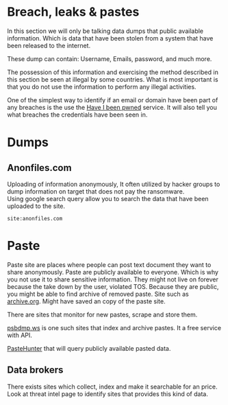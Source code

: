 # Breach, leaks & pastes

In this section we will only be talking data dumps that public available information.
Which is data that have been stolen from a system that have been released to the internet.

These dump can contain: Username, Emails, password, and much more.

The possession of this information and exercising the method described in this section be seen at illegal by some countries.
What is most important is that you do not use the information to perform any illegal activities.

One of the simplest way to identify if an email or domain have been part of any breaches is the use the [Have I been pwned](https://haveibeenpwned.com/) service. It will also tell you what breaches the credentials have been seen in.


# Dumps

## Anonfiles.com

Uploading of information anonymously, It often utilized by hacker groups to dump information on target that does not pay the ransomware.\
Using google search query allow you to search the data that have been uploaded to the site.

```
site:anonfiles.com 
```

# Paste 

Paste site are places where people can post text document they want to share anonymously.
Paste are publicly available to everyone. Which is why you not use it to share sensitive information.
They might not live on forever because the take down by the user, violated TOS.
Because they are public, you might be able to find archive of removed paste. Site such as [archive.org](www.archive.org). Might have saved an copy of the paste site.

There are sites that monitor for new pastes, scrape and store them.

[psbdmp.ws]([www.psbdmp.ws](https://www.psbdmp.ws/)) is one such sites that index and archive pastes.
It a free service with API.

[PasteHunter](https://github.com/kevthehermit/PasteHunter) that will query publicly available pasted data.


## Data brokers

There exists sites which collect, index and make it searchable for an price. 
Look at threat intel page to identify sites that provides this kind of data.